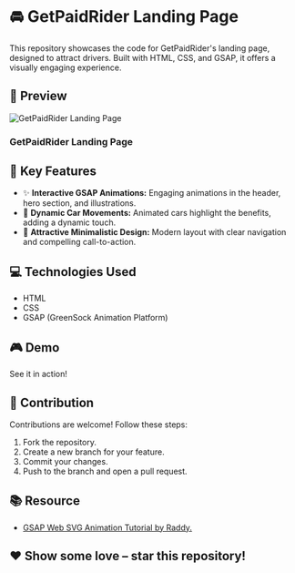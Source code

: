 # 🚘 GetPaidRider Landing Page

This repository showcases the code for GetPaidRider's landing page, designed to attract drivers. Built with HTML, CSS, and GSAP, it offers a visually engaging experience.

## 👀 Preview
![GetPaidRider Landing Page](https://github.com/LearnerAnuja/GetPaidRider/assets/96904529/256db461-d629-4e60-9b6e-a9efe460dac5)

### GetPaidRider Landing Page

## 🌟 Key Features
- ✨ **Interactive GSAP Animations:** Engaging animations in the header, hero section, and illustrations.
- 🚗 **Dynamic Car Movements:** Animated cars highlight the benefits, adding a dynamic touch.
- 🎨 **Attractive Minimalistic Design:** Modern layout with clear navigation and compelling call-to-action.

## 💻 Technologies Used
- HTML
- CSS
- GSAP (GreenSock Animation Platform)

## 🎮 Demo
See it in action!

## 🤝 Contribution
Contributions are welcome! Follow these steps:
1. Fork the repository.
2. Create a new branch for your feature.
3. Commit your changes.
4. Push to the branch and open a pull request.

## 📚 Resource
- [GSAP Web SVG Animation Tutorial by Raddy.](<link-to-resource>)

## ❤️ Show some love – star this repository!
